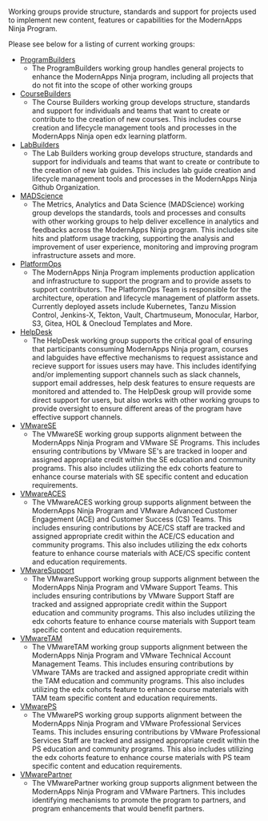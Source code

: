 Working groups provide structure, standards and support for projects used to implement new content, features or capabilities for the ModernApps Ninja Program. 

Please see below for a listing of current working groups:

- [ProgramBuilders](./ProgramBuilders/readme.md)
  - The ProgramBuilders working group handles general projects to enhance the ModernApps Ninja program, including all projects that do not fit into the scope of other working groups
- [CourseBuilders](./CourseBuilders/readme.md)
  - The Course Builders working group develops structure, standards and support for individuals and teams that want to create or contribute to the creation of new courses. This includes course creation and lifecycle management tools and processes in the ModernApps Ninja open edx learning platform.
- [LabBuilders](./LabBuilders/readme.md)
  - The Lab Builders working group develops structure, standards and support for individuals and teams that want to create or contribute to the creation of new lab guides. This includes lab guide creation and lifecycle management tools and processes in the ModernApps Ninja Github Organization.
- [MADScience](./MADScience/readme.md)
  - The Metrics, Analytics and Data Science (MADScience) working group develops the standards, tools and processes and consults with other working groups to help deliver excellence in analytics and feedbacks across the ModernApps Ninja program. This includes site hits and platform usage tracking, supporting the analysis and improvement of user experience, monitoring and improving program infrastructure assets and more. 
- [PlatformOps](./PlatformOps/readme.md)
  - The ModernApps Ninja Program implements production application and infrastructure to support the program and to provide assets to support contributors. The PlatformOps Team is responsible for the architecture, operation and lifecycle management of platform assets. Currently deployed assets include Kubernetes, Tanzu Mission Control, Jenkins-X, Tekton, Vault, Chartmuseum, Monocular, Harbor, S3, Gitea, HOL & Onecloud Templates and More.
- [HelpDesk](./HelpDesk/readme.md)
  - The HelpDesk working group supports the critical goal of ensuring that participants consuming ModernApps Ninja program, courses and labguides have effective mechanisms to request assistance and recieve support for issues users may have. This includes identifying and/or implementing support channels such as slack channels, support email addresses, help desk features to ensure requests are monitored and attended to. The HelpDesk group will provide some direct support for users, but also works with other working groups to provide oversight to ensure different areas of the program have effective support channels.
- [VMwareSE](./VMwareSE/readme.md)
  - The VMwareSE working group supports alignment between the ModernApps Ninja Program and VMware SE Programs. This includes ensuring contributions by VMware SE's are tracked in looper and assigned appropriate credit within the SE education and community programs. This also includes utilizing the edx cohorts feature to enhance course materials with SE specific content and education requirements.
- [VMwareACES](./VMwareACES/readme.md)
  - The VMwareACES working group supports alignment between the ModernApps Ninja Program and VMware Advanced Customer Engagement (ACE) and Customer Success (CS) Teams. This includes ensuring contributions by ACE/CS staff are tracked and assigned appropriate credit within the ACE/CS education and community programs. This also includes utilizing the edx cohorts feature to enhance course materials with ACE/CS specific content and education requirements.
- [VMwareSupport](./VMwareSupport/readme.md)
  - The VMwareSupport working group supports alignment between the ModernApps Ninja Program and VMware Support Teams. This includes ensuring contributions by VMware Support Staff are tracked and assigned appropriate credit within the Support education and community programs. This also includes utilizing the edx cohorts feature to enhance course materials with Support team specific content and education requirements.
- [VMwareTAM](./VMwareTAM/readme.md)
  - The VMwareTAM working group supports alignment between the ModernApps Ninja Program and VMware Technical Account Management Teams. This includes ensuring contributions by VMware TAMs are tracked and assigned appropriate credit within the TAM education and community programs. This also includes utilizing the edx cohorts feature to enhance course materials with TAM team specific content and education requirements.
- [VMwarePS](./VMwarePS/readme.md)
  - The VMwarePS working group supports alignment between the ModernApps Ninja Program and VMware Professional Services Teams. This includes ensuring contributions by VMware Professional Services Staff are tracked and assigned appropriate credit within the PS education and community programs. This also includes utilizing the edx cohorts feature to enhance course materials with PS team specific content and education requirements.
- [VMwarePartner](./VMwarePartner/readme.md)
  - The VMwarePartner working group supports alignment between the ModernApps Ninja Program and VMware Partners. This includes identifying mechanisms to promote the program to partners, and program enhancements that would benefit partners.
